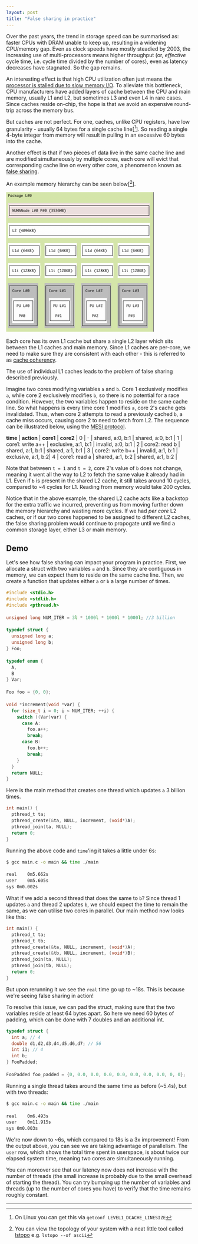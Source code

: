 ```yaml
---
layout: post
title: "False sharing in practice"
---
```


Over the past years, the trend in storage speed can be summarised as: faster CPUs with DRAM unable to keep up, resulting in a widening CPU/memory gap.
Even as clock speeds have mostly steadied by 2003, the increasing use of multi-processors means higher throughput (or, _effective_ cycle time, i.e. cycle time divided by the number of cores), even as latency decreases have stagnated.
So the gap remains.

An interesting effect is that high CPU utilization often just means the [processor is stalled due to slow memory I/O](https://www.brendangregg.com/blog/2017-05-09/cpu-utilization-is-wrong.html).
To alleviate this bottleneck, CPU manufacturers have added layers of cache between the CPU and main memory, usually L1 and L2, but sometimes L3 and even L4 in rare cases.
Since caches reside on-chip, the hope is that we avoid an expensive round-trip across the memory bus.

But caches are not perfect.
For one, caches, unlike CPU registers, have low granularity - usually 64 bytes for a single cache line[[^1]].
So reading a single 4-byte integer from memory will result in pulling in an excessive 60 bytes into the cache.

Another effect is that if two pieces of data live in the same cache line and are modified simultaneously by multiple cores, each core will evict that corresponding cache line on every other core, a phenomenon known as [false sharing](https://en.wikipedia.org/wiki/False_sharing). 

An example memory hierarchy can be seen below[[^2]].

<img src="/assets/images/lstopo.png" alt="output of lstopo" width="400"/>

Each core has its own L1 cache but share a single L2 layer which sits between the L1 caches and main memory.
Since L1 caches are per-core, we need to make sure they are consistent with each other - this is referred to as [cache coherency](https://en.wikipedia.org/wiki/Cache_coherence).

The use of individual L1 caches leads to the problem of false sharing described previously.

Imagine two cores modifying variables `a` and `b`.
Core 1 exclusively modifies `a`, while core 2 exclusively modifies `b`, so there is no potential for a race condition.
However, the two variables happen to reside on the same cache line.
So what happens is every time core 1 modifies `a`, core 2's cache gets invalidated.
Thus, when core 2 attempts to read a previously cached `b`, a cache miss occurs, causing core 2 to need to fetch from L2.
The sequence can be illustrated below, using the [MESI protocol](https://en.wikipedia.org/wiki/MESI_protocol).

**time** | **action**        | **core1**             | **core2**          |
0        | -                 | shared, a:0, b:1      | shared, a:0, b:1   |
1        | core1: write a++  | exclusive, a:1, b:1   | invalid, a:0, b:1  |
2        | core2: read b     | shared, a:1, b:1      | shared, a:1, b:1   |
3        | core2: write b++  | invalid, a:1, b:1     | exclusive, a:1, b:2|
4        | core1: read a     | shared, a:1, b:2      | shared, a:1, b:2   |

Note that between `t = 1` and `t = 2`, core 2's value of `b` does not change, meaning it went all the way to L2 to fetch the same value it already had in L1.
Even if `b` is present in the shared L2 cache, it still takes around 10 cycles, compared to ~4 cycles for L1.
Reading from memory would take 200 cycles.

Notice that in the above example, the shared L2 cache acts like a backstop for the extra traffic we incurred, preventing us from moving further down the memory hierarchy and wasting more cycles.
If we had _per core_ L2 caches, or if our two cores happened to be assigned to different L2 caches, the false sharing problem would continue to propogate until we find a common storage layer, either L3 or main memory.

## Demo
Let's see how false sharing can impact your program in practice.
First, we allocate a struct with two variables `a` and `b`.
Since they are contiguous in memory, we can expect them to reside on the same cache line.
Then, we create a function that updates either `a` or `b` a large number of times.
```c
#include <stdio.h>
#include <stdlib.h>
#include <pthread.h>

unsigned long NUM_ITER = 3l * 1000l * 1000l * 1000l; //3 billion

typedef struct {
  unsigned long a;
  unsigned long b;
} Foo;

typedef enum {
  A,
  B
} Var;

Foo foo = {0, 0};

void *increment(void *var) {
  for (size_t i = 0; i < NUM_ITER; ++i) {
    switch ((Var)var) {
      case A:
        foo.a++;
        break;
      case B:
        foo.b++;
        break;
    }
  }
  return NULL;
}
```
Here is the main method that creates one thread which updates `a` 3 billion times.
```c
int main() {
  pthread_t ta;
  pthread_create(&ta, NULL, increment, (void*)A);
  pthread_join(ta, NULL);
  return 0;
}
```

Running the above code and `time`'ing it takes a little under 6s:
```bash
$ gcc main.c -o main && time ./main

real	0m5.662s
user	0m5.605s
sys	0m0.002s
```

What if we add a second thread that does the same to `b`?
Since thread 1 updates `a` and thread 2 updates `b`, we should expect the time to remain the same, as we can utilise two cores in parallel.
Our main method now looks like this:

```c
int main() {
  pthread_t ta;
  pthread_t tb;
  pthread_create(&ta, NULL, increment, (void*)A);
  pthread_create(&tb, NULL, increment, (void*)B);
  pthread_join(ta, NULL);
  pthread_join(tb, NULL);
  return 0;
}
```
But upon rerunning it we see the `real` time go up to ~18s.
This is because we're seeing false sharing in action!

To resolve this issue, we can pad the struct, making sure that the two variables reside at least 64 bytes apart.
So here we need 60 bytes of padding, which can be done with 7 doubles and an additional int.
```c
typedef struct {
  int a; // 4
  double d1,d2,d3,d4,d5,d6,d7; // 56
  int i1; // 4
  int b;
} FooPadded;

FooPadded foo_padded = {0, 0.0, 0.0, 0.0, 0.0, 0.0, 0.0, 0.0, 0, 0};
```
Running a single thread takes around the same time as before (~5.4s), but with two threads:
```bash
$ gcc main.c -o main && time ./main

real	0m6.493s
user	0m11.915s
sys	0m0.003s
```
We're now down to ~6s, which compared to 18s is a 3x improvement!
From the output above, you can see we are taking advantage of parallelism.
The `user` row, which shows the total time spent in userspace, is about twice our elapsed system time, meaning two cores are simultaneously running.

You can moreover see that our latency now does not increase with the number of threads (the small increase is probably due to the small overhead of starting the thread).
You can try bumping up the number of variables and threads (up to the number of cores you have) to verify that the time remains roughly constant.

---
[^1]: On Linux you can get this via `getconf LEVEL1_DCACHE_LINESIZE`
[^2]: You can view the topology of your system with a neat little tool called [lstopo](https://linux.die.net/man/1/lstopo) e.g. `lstopo --of ascii`
